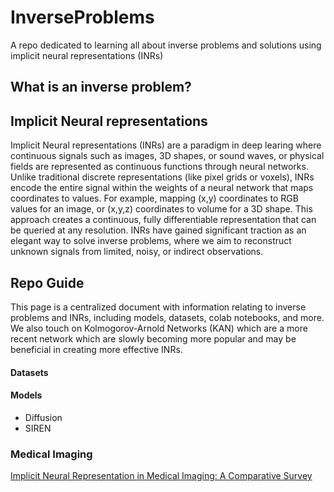 # InverseProblems
A repo dedicated to learning all about inverse problems and solutions using implicit neural representations (INRs)

## What is an inverse problem?


## Implicit Neural representations

Implicit Neural representations (INRs) are a paradigm in deep learing where continuous signals such as images, 3D shapes, or sound waves, or physical fields are represented as continuous functions through neural networks. Unlike traditional discrete representations (like pixel grids or voxels), INRs encode the entire signal within the weights of a neural network that maps coordinates to values. For example, mapping (x,y) coordinates to RGB values for an image, or (x,y,z) coordinates to volume for a 3D shape. This approach creates a continuous, fully differentiable representation that can be queried at any resolution. INRs have gained significant traction as an elegant way to solve inverse problems, where we aim to reconstruct unknown signals from limited, noisy, or indirect observations.

## Repo Guide

This page is a centralized document with information relating to inverse problems and INRs, including models, datasets, colab notebooks, and more. We also touch on Kolmogorov-Arnold Networks (KAN) which are a more recent network which are slowly becoming more popular and may be beneficial in creating more effective INRs.

#### Datasets

#### Models
* Diffusion
* SIREN

### Medical Imaging

[Implicit Neural Representation in Medical Imaging: A Comparative Survey](https://arxiv.org/pdf/2307.16142)